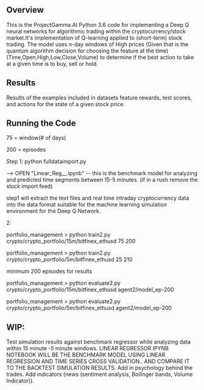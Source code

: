 ## Overview

This is the ProjectGamma.AI Python 3.6 code for implementing a Deep Q neural networks for algorithmic trading within the cryptocurrency/stock market.It's implementation of Q-learning applied to (short-term) stock trading. The model uses n-day windows of High prices (Given that is the quantum algorithm decision for choosing the feature at the time) (Time,Open,High,Low,Close,Volume) to determine if the best action to take at a given time is to buy, sell or hold.


## Results

Results of the examples included in datasets feature rewards, test scores, and actions for the state of a given stock price. 


## Running the Code


75 = window(# of days)


200 = episodes

Step 1: python fulldataimport.py


--> OPEN "Linear_Reg__.ipynb" -- this is the benchmark model for analyzing and predicted time segments between 15-5 minutes.
(if in a rush remove the stock import feed)

step1 will extract the text files and real time intraday cryptocurrency data into the data format suitable for the machine learning simulation environment for the Deep Q Network.

2:

portfolio_management > python train2.py crypto/crypto_portfolio/15m/bitfinex_ethusd 75 200

portfolio_management > python train2.py crypto/crypto_portfolio/5m/bitfinex_ethusd 25 210

minimum 200 episodes for results

portfolio_management > python evaluate2.py  crypto/crypto_portfolio/15m/bitfinex_ethusd  agent2/model_ep-200

portfolio_management > python evaluate2.py  crypto/crypto_portfolio/5m/bitfinex_ethusd  agent2/model_ep-200

## WIP:

Test simulation results against benchmark regressor while analyzing data within 15 minute -5 minute windows. LINEAR REGRESSOR IPYNB NOTEBOOK WILL BE THE BENCHMARK MODEL USING LINEAR REGRESSION AND TIME SERIES CROSS VALIDATION.. AND COMPARE IT TO THE BACKTEST SIMULATION RESULTS. Add in psychology behind the trades. Add indicators (news (sentiment analysis, Boilinger bands, Volume Indicator)).

